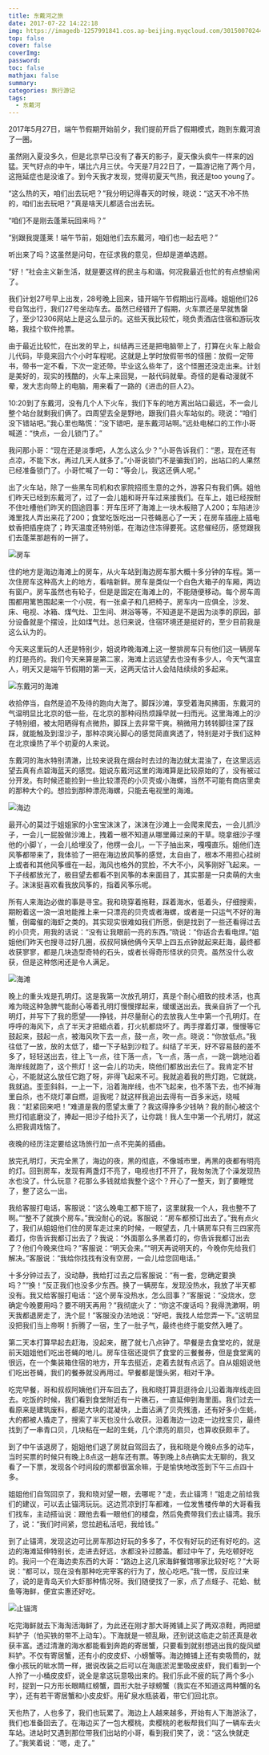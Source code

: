 ```yaml
---
title: 东戴河之旅
date: 2017-07-22 14:22:18
img: https://imagedb-1257991841.cos.ap-beijing.myqcloud.com/301500702443_.pic_hd.jpg
top: false
cover: false
coverImg: 
password: 
toc: false
mathjax: false
summary: 
categories: 旅行游记
tags:
  - 东戴河
---
```

2017年5月27日，端午节假期开始前夕，我们提前开启了假期模式，跑到东戴河浪了一圈。

虽然刚入夏没多久，但是北京早已没有了春天的影子，夏天像头疯牛一样来的凶猛。天气好点的中午，堪比六月三伏。今天是7月22日了，一篇游记拖了两个月，这拖延症也是没谁了。到今天我才发现，觉得初夏天气热，我还是too young了。

“这么热的天，咱们出去玩吧？”我分明记得春天的时候，晓说：“这天不冷不热的，咱们出去玩吧？”真是啥天儿都适合出去玩。

“咱们不是刚去蓬莱玩回来吗？”

“别跟我提蓬莱！端午节前，姐姐他们去东戴河，咱们也一起去吧？”

听出来了吗？这虽然是问句，在征求我的意见，但却是道单选题。

“好！”社会主义新生活，就是要这样的民主与和谐。何况我最近也忙的有点想偷闲了。

我们计划27号早上出发，28号晚上回来，错开端午节假期出行高峰。姐姐他们26号自驾出行，我们27号坐动车去。虽然已经错开了假期，火车票还是早就售罄了，至少12306网站上是这么显示的。这些天我比较忙，晓负责酒店住宿和游玩攻略，我挂个软件抢票。

由于最近比较忙，在出发的早上，纠结再三还是把电脑带上了，打算在火车上敲会儿代码，毕竟来回六个小时车程呢。这就是上学时放假带书的怪圈：放假一定带书，带书一定不看，下次一定还带。毕业这么些年了，这个怪圈还没走出来。计划是美好的，现实的残酷的，火车上来回晃，一敲代码就晕。奇怪的是看动漫就不晕，发大志向带上的电脑，用来看了一路的《进击的巨人2》。

10:20到了东戴河，没有几个人下火车，我们下车的地方离出站口最远，不一会儿整个站台就剩我们俩了。四周望去全是野地，跟我们县火车站似的。晓说：“咱们没下错站吧。”我心里也略慌：“没下错吧，是东戴河站啊。”远处电梯口的工作小哥喊道：“快点，一会儿锁门了。”

我问那小哥：“现在还是淡季吧，人怎么这么少？”小哥告诉我们：“恩，现在还有点凉，不能下水，再过几天人就多了。”小哥说锁门不是骗我们的，出站口的人果然已经准备锁门了。小哥忙喊了一句：“等会儿，我这还俩人呢。”

出了火车站，除了一些黑车司机和农家院招揽生意的之外，游客只有我们俩。姐他们昨天已经到东戴河了，过了一会儿姐和哥开车过来接我们。在车上，姐已经按耐不住吐槽他们昨天的囧途囧事：开车压坏了海滩上一块木板赔了人200；车陷进沙滩里找人弄出来花了200；食堂吃饭吃出一只苍蝇恶心了一天；在房车插座上插电蚊香把插座烧了；昨天温度还特别低，在海边住冻得要死。这悲催经历，感觉跟我们去蓬莱那趟有的一拼了。

![房车](https://imagedb-1257991841.cos.ap-beijing.myqcloud.com/WX20170722-142010@2x.png)

住的地方是海边海滩上的房车，从火车站到海边房车那大概十多分钟的车程。第一次住房车这种高大上的地方，看啥新鲜。房车是类似一个白色大箱子的车厢，两边有窗户。房车虽然也有轮子，但是是固定在海滩上的，不能随便移动。每个房车周围都用篱笆围起来一个小院，有一张桌子和几把椅子。房车内一应俱全，沙发、床、电视、冰箱、煤气灶、卫生间、淋浴等等，不知道是不是因为淡季的原因，部分设备就是个摆设，比如煤气灶。总归来说，住宿环境还是挺好的，至少目前我是这么认为的。

今天来这里玩的人还是特别少，姐说昨晚海滩上这一整排房车只有他们这一辆房车的灯是亮的。我们今天来算是第二家，海滩上远远望去也没有多少人，今天气温宜人，明天又是端午节假期的第一天，这两天估计人会陆陆续续的多起来。

![东戴河的海滩](https://imagedb-1257991841.cos.ap-beijing.myqcloud.com/231500702179_.pic.jpg)

收拾停当，自然是迫不及待的跑向大海了。脚踩沙滩，享受着海风拂面，东戴河的气温明显比北京的低一些，在北京的那种闷热烦躁早就一扫而光。这里海滩上的沙子特别细，被太阳晒得有点微热，脚踩上去非常干爽。稍微用力转转脚往深了踩踩，就能触及到湿沙子，那种凉爽沁脚心的感觉简直爽透了，特别是对于我们这种在北京燥热了半个初夏的人来说。

东戴河的海水特别清澈，比较来说我在烟台时去过的海边就太混浊了，在这里远远望去真有点碧海蓝天的感觉。姐说东戴河这里的海滩算是比较原始的了，没有被过分开发。有时候还能捡到一些比较漂亮的小贝壳或小海螺，当然不可能有商店里卖的那种大个的。想捡到那种漂亮海螺，只能去电视里的海滩。

![海边](https://imagedb-1257991841.cos.ap-beijing.myqcloud.com/271500702316_.pic.jpg)

最开心的莫过于姐姐家的小宝宝沫沫了，沫沫在沙滩上一会爬来爬去，一会儿抓沙子，一会儿一屁股做沙滩上，拽着一根不知道从哪里薅过来的干草。晓拿细沙子埋他的小脚丫，一会儿给埋没了，他楞一会儿，一下子抽出来，嘎嘎直乐。姐他们连风筝都带来了，我体验了一把在海边放风筝的感觉，太自由了，根本不用担心挂树上或者和其他风筝缠在一起，海风也格外的赏脸，不大不小，风筝刚好飞起来。一下子线都放光了，极目望去都看不到风筝的本来面目了，其实那是一只卖萌的大虫子。沫沫挺喜欢看我放风筝的，指着风筝乐呢。

所有人来海边必做的事是寻宝。我和晓穿着拖鞋，踩着海水，低着头，仔细搜索，期盼着这一浪一浪地能推上来一只漂亮的贝壳或者海螺，或者是一只运气不好的海蟹，倒霉催的海虾之类的。其实现实很难如我们所愿，倒是找到了一些还看得过去的小贝壳，用我的话说：“没有让我眼前一亮的东西。”晓说：“你适合去看电焊。”姐姐他们昨天也搜寻过好几圈，叔叔阿姨他俩今天早上四五点钟就起来赶海，最终都收获寥寥，都是几块造型奇特的石头，或者长得奇形怪状的贝壳。虽然没什么收获，但是这种悠闲还是令人满足。

![海滩](https://imagedb-1257991841.cos.ap-beijing.myqcloud.com/301500702443_.pic_hd.jpg)

晚上的重头戏是孔明灯。这是我第一次放孔明灯，真是个耐心细致的技术活，也真难为晓这种急脾气能耐心等着孔明灯慢慢撑起来，缓缓送出去。我亲自拆了一个孔明灯，并写下了我的愿望——挣钱，并尽量耐心的去放我人生中第一个孔明灯。在呼呼的海风下，点了半天才把蜡点着，打火机都烧坏了。两手撑着灯罩，慢慢等它鼓起来，鼓起一点，被海风吹下去一点，鼓一点，吹一点。晓说：“你放低点。”我往低了一放，放的太低了，蜡一下子粘到沙粒了。纠结了半天，好不容易鼓的差不多了，轻轻送出去，往上飞一点，往下落一点，飞一点，落一点，一跳一跳地沿着海岸线就跑了，这个熊灯！这一会儿的功夫，晓他们都放出去仨了。我肯定不甘心，不能就这么放任它跑了呀，非得飞起来不可。我就追着我的熊灯跑，它就跳，我就追。歪歪斜斜，一上一下，沿着海岸线，也不飞起来，也不落下去，也不掉海里自杀，也不烧灯罩自燃，逗我呢？就这样我追出去得有一百多米远，晓喊我：“赶紧回来吧！”难道是我的愿望太重了？我这得挣多少钱呐？我的耐心被这个熊灯彻底磨没了，捧起一把沙子给扑灭了，让你跳！我人生中第一个孔明灯，就这么把我调戏恼了。

夜晚的经历注定要给这场旅行加一点不完美的插曲。

放完孔明灯，天完全黑了，海边的夜，黑的彻底，不像城市里，再黑的夜都有明亮的灯。回到房车，发现有两盏灯不亮了，电视也打不开了，我匆匆洗了个澡发现热水也没了。什么玩意？花那么多钱就给我整个这个？开心了一整天，到了要睡觉了，整了这么一出。

我给客服打电话，客服说：“这么晚电工都下班了，这里就我一个人，我也整不了啊。”“整不了就换个房车。”我没耐心的说。客服说：“房车都预订出去了。”我有点火了，我们从姐姐他们住的房车走过来的时候，一眼望去，几十辆房车只有三四家亮着灯，你告诉我都订出去了？我说：“外面那么多黑着灯的，你告诉我都订出去了？他们今晚来住吗？”客服说：“明天会来。”“明天再说明天的，今晚你先给我们解决。”客服说：“我给你找找有没有空房，一会儿给您回电话。”

十多分钟过去了，没动静，我给打过去之后客服说：“有一套，您确定要换吗？”“换！”反正我们也没多少东西。换了一辆房车，发现没热水，我放了半天都没有。我又给客服打电话：“这个房车没热水，怎么回事？”客服说：“没烧水，您确定今晚要用吗？要不明天再用？”我彻底火了：“你这不废话吗？我得洗漱啊，明天我都退房走了，洗个屁！”客服没办法地说：“好吧，我找人给您弄一下。”这明显没把我们当上帝啊！折腾了一宿，生了一肚子气，最终也终于能安然入睡了。

第二天本打算早起去赶海，没起来，醒了就七八点钟了。早餐是去食堂吃的，就是前天姐姐他们吃出苍蝇的地儿。房车住宿还提供了食堂的三餐餐券，但是食堂离的很远，在一个集装箱住宿的地方，开车去挺近，走着去就有点远了。自从姐姐说他们吃出苍蝇，我们的餐券就没再用过。早餐都是馒头粥，相对干净。

吃完早餐，哥和叔叔阿姨他们开车回去了，我和晓打算逛逛待会儿沿着海岸线走回去。吃饭的时候，我们看到食堂附近有一片礁石，一直延伸到海里面。我们过去一看原来是建筑废料，都是大块的混凝块，上面沾满了贝壳残渣，还有好多小生蚝，大的都被人撬走了，搜索了半天也没什么收获。沿着海边一边走一边找宝贝，最终找到了一串青口贝，几块粘在一起的生蚝，几个漂亮的扇贝，也算收获颇丰了。

到了中午该退房了，姐姐他们退了房就自驾回去了，我和晓是今晚8点多的动车，当时买票的时候只有晚上8点这一趟车还有票。等到晚上8点确实太无聊的，我又看了一下票，发现各个时间段的票都很富余嘛，于是愉快地改签到下午三点四十多。

姐姐他们自驾回京了，我和晓对望一眼，去哪呢？“走，去止锚湾！”姐走之前给我们的建议，可以去止锚湾玩玩。这边荒凉到打车都难，一位发售楼传单的大哥看我们找车，主动搭讪说：跟他去看一眼他们的楼盘，然后免费带我们去止锚湾。我乐了，说：“我们时间紧，您拉趟私活吧，我给钱。”

到了止锚湾，发现这边可比房车那边好玩的多多了，不仅有好玩的还有好吃的。这边的海滩延伸特别长，走进去好远，水都没补过膝盖。都过中午了，先吃顿好吃的。我问一个在海边卖东西的大哥：“路边上这几家海鲜餐馆哪家比较好吃？”大哥说：“都可以，现在没有那种吃完宰客的行为了，放心吃吧。”我一愣，反应过来了，说的是青岛天价大虾那种情况呀。我们随便找了一家，点了点蛏子、花蛤、鱿鱼等海鲜，便宜实惠还好吃。

![止锚湾](https://imagedb-1257991841.cos.ap-beijing.myqcloud.com/261500702315_.pic.jpg)

吃完海鲜就去下海淘活海鲜了，为此还在刚才那大哥摊铺上买了两双凉鞋，两把塑料铲子（怕买铁的带不上动车）。下海就是一顿乱瞅，还别说这临走之前还真是收获丰富。透过清澈的海水都能看到奔跑的寄居蟹，只要看到就别想逃出我的旋风塑料铲。不仅有寄居蟹，还有小的皮皮虾、小螃蟹等。海边摊铺上还有卖吸筒的，就像小孩玩的呲水筒一样，据说改装之后可以在海底淤泥里吸皮皮虾，我们看到一个人拎了一小桶皮皮虾，说全是拿这玩意吸出来的。我们乐此不疲的玩了两个多小时，捉到一只方形长眼睛红螃蟹，圆形大肚子球螃蟹（我实在不知道这两种蟹的名字），还有若干寄居蟹和小皮皮虾。用矿泉水瓶装着，带它们回北京。

天也热了，人也多了，我们也玩累了。海边上人越来越多，开始有人下海游泳了，我们也准备回去了。在海边买了一包大樱桃，卖樱桃的老板帮我们叫了一辆车去火车站。进站时又遇到那位带我们出站的小哥，看到我们笑了，说：“这么快就走了。”我笑着说：“嗯，走了。”


